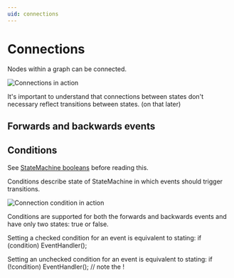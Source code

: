 ```yaml
---
uid: connections
---
```


# Connections
Nodes within a graph can be connected.

![Connections in action](/images/connectionsNodes.gif)

It's important to understand that connections between states don't necessary reflect transitions between states. (on that later)

## Forwards and backwards events


## Conditions
See [StateMachine booleans](/docs/graphoptions.html#statemachine-booleans) before reading this.

Conditions describe state of StateMachine in which events should trigger transitions.

![Connection condition in action](/images/connectionConditionsInAction.gif)

Conditions are supported for both the forwards and backwards events and have only two states: true or false.

Setting a checked condition for an event is equivalent to stating:
if (condition) EventHandler();

Setting an unchecked condition for an event is equivalent to stating:
if (!condition) EventHandler();  // note the !